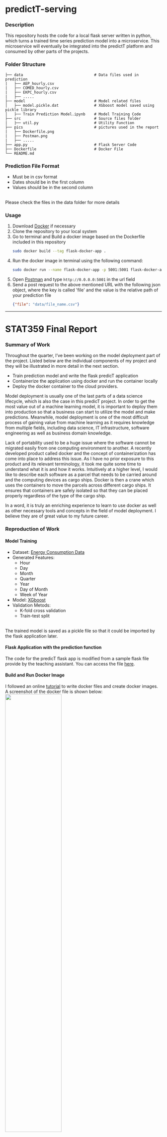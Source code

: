 # predictT-serving


### Description
This repository hosts the code for a local flask server written in python, which turns a trained time series prediction model into a microservice. This microservice will eventually be integrated into the predictT platform and consumed by other parts of the projects.

### Folder Structure

    ├── data                                # Data files used in prediction
    |   ├── AEP_hourly.csv
    |   ├── COMED_hourly.csv
    |   ├── EKPC_hourly.csv
    |   ├── .....
    ├── model                               # Model related files
    │   ├── model.pickle.dat                # XGboost model saved using pickle library
    │   ├── Train Prediction Model.ipynb    # Model Training Code
    ├── src                                 # Source files folder
    |   ├── util.py                         # Utility Function
    ├── pics                                # pictures used in the report
    |   ├── Dockerfile.png     
    |   ├── Postman.png 
    |   ├── .....
    ├── app.py                              # Flask Server Code
    ├── Dockerfile                          # Docker File
    └── README.md
    
### Prediction File Format
* Must be in csv format
* Dates should be in the first column
* Values should be in the second column

<br/>Please check the files in the data folder for more details
### Usage
1. Download [Docker](https://www.docker.com/products/docker-desktop) if necessary
2. Clone the repository to your local system
3. Go to terminal and Build a docker image based on the Dockerfile included in this repository
    ```bash
    sudo docker build --tag flask-docker-app .
    ```
4. Run the docker image in terminal using the following command:
    ```bash
    sudo docker run --name flask-docker-app -p 5001:5001 flask-docker-app
    ```
5. Open [Postman](https://www.getpostman.com/downloads/) and type ```http://0.0.0.0:5001``` in the url field
6. Send a post request to the above mentioned URL with the following json object, where the key is called 'file' and the value is the relative path of your prediction file
    ```json
    {"file": "data/file_name.csv"}
    ```
    
------------------------------------------------------------------------------------------------------------------------------

# STAT359 Final Report

### Summary of Work
Throughout the quarter, I’ve been working on the model deployment part of the project. Listed below are the individual components of my project and they will be illustrated in more detail in the next section.
-	Train prediction model and write the flask predicT application
-	Containerize the application using docker and run the container locally
-	Deploy the docker container to the cloud providers.

Model deployment is usually one of the last parts of a data science lifecycle, which is also the case in this predicT project. In order to get the most value out of a machine learning model, it is important to deploy them into production so that a business can start to utilize the model and make predictions. Meanwhile, model deployment is one of the most difficult process of gaining value from machine learning as it requires knowledge from multiple fields, including data science, IT infrastructure, software engineering as well as business domain knowledge. 

Lack of portability used to be a huge issue where the software cannot be migrated easily from one computing environment to another. A recently developed product called docker and the concept of containerization has come into place to address this issue. As I have no prior exposure to this product and its relevant terminology, it took me quite some time to understand what it is and how it works. Intuitively at a higher level, I would like to describe each software as a parcel that needs to be carried around and the computing devices as cargo ships. Docker is then a crane which uses the containers to move the parcels across different cargo ships. It ensures that containers are safely isolated so that they can be placed properly regardless of the type of the cargo ship. 

In a word, it is truly an enriching experience to learn to use docker as well as other necessary tools and concepts in the field of model deployment. I believe they are of great value to my future career.


### Reproduction of Work
#### Model Training
- Dataset: [Energy Consumption Data](https://www.kaggle.com/robikscube/hourly-energy-consumption/version/3)
- Generated Features:
    * Hour
    * Day
    * Month
    * Quarter
    * Year
    * Day of Month
    * Week of Year
- Model: [XGboost](https://xgboost.readthedocs.io/en/latest/)
- Validation Metods:
    * K-fold cross validation
    * Train-test split

<br/> The trained model is saved as a pickle file so that it could be imported by the flask application later.
#### Flask Application with the prediction function
The code for the predicT flask app is modified from a sample flask file provide by the teaching assistant. You can access the file [here](https://drive.google.com/open?id=1sSt_ZzjufZLqpMCqmg6xFxXuK9GRR2n0).  

#### Build and Run Docker Image
I followed an online [tutorial](https://www.geeksforgeeks.org/dockerize-your-flask-app/) to write docker files and create docker images. A screenshot of the docker file is shown below:
<img src = 'https://github.com/JacobWangTengda/predictT-serving/blob/master/pics/Dockerfile.png' width=60% height=60%>

<br/>This docker file will first pull python images from the docker registry and copy all the files in the application folder, where the flask code is stored. It is required to create a requirement.txt file with all the necessary packages and its version so that the docker file can ‘pip’ install all the dependencies of the application. The docker file then exposes port 5001, which the application sits on, and executes the ```python app.py``` command.

After the docker file is written, you can build a docker image from this file. This docker image will create a docker container during runtime where the application is encapsulated inside. For more detail, please see the Usage section of the readme file.
#### Make a request to the predict function
You can make a HTTP request to the flask application once it is up and running. The input of the request is a csv file with the raw data and the output contains the predicted value. To make the POST request, you need to download Postman beforehand. Since the application is running locally and listens to port 5001, specify the host URL as ```http://0.0.0.0:5001```. The body of the request is a json object as shown in the screenshot below. The value of the entry is the path to the prediction file in the repository. Please refer to the picture below for more details.

<br/><img src = 'https://github.com/JacobWangTengda/predictT-serving/blob/master/pics/postman.png' width=80% height=80%>

<br/>This is how the response object looks like: 

<br/><img src = 'https://github.com/JacobWangTengda/predictT-serving/blob/master/pics/response.png' width=80% height=80%>
#### Deploy Docker image to the cloud
The previous steps only run the application locally. With the increasing popularity of cloud computing, we would also like to explore the possibility to utilize the services from major cloud provides and deploy the application to the cloud. In the second half of this quarter, I’ve tried to deploy docker images to Google Cloud Platform (GCP) and the Amazon Web Services (AWS). 
##### Cloud Provider 1: Google Cloud Platform (GCP)
GCP is nice enough to provide a comprehensive tutorial on how to deploy a containerized application, which can be found [here](https://cloud.google.com/kubernetes-engine/docs/tutorials/hello-app). It is straightforward to follow and includes all the step needed including how to package a web application in a docker image, and run that container on a Google Kubernetes Engine (GKE) cluster as a load-balanced set of replicas that can scale to the needs of users. GCP also provides a cloud shell/terminal that I find to be rather user-friendly. 

<br>![](https://github.com/JacobWangTengda/predictT-serving/blob/master/pics/GCP.png)
##### Cloud Provider 2: AWS ECR
I’ve been researching on the Amazon Elastic Container Service (ECR), which is a highly scalable, high performance container management service that supports Docker containers and allows you to easily run application on a managed cluster of Amazon EC2 instances. I followed this [tutorial](https://towardsdatascience.com/how-to-deploy-a-docker-container-python-on-amazon-ecs-using-amazon-ecr-9c52922b738f) and created a containerized static webpage. Given more time, the same procedure can be replicated on the flask predicT application. 


### Future Insights
